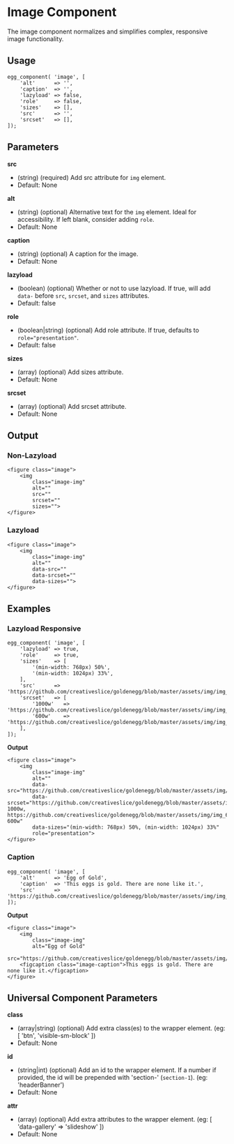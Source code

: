 # Image Component

The image component normalizes and simplifies complex, responsive image functionality.

## Usage

```
egg_component( 'image', [
	'alt'      => '',
	'caption'  => '',
	'lazyload' => false,
	'role'     => false,
	'sizes'    => [],
	'src'      => '',
	'srcset'   => [],
]);
```

## Parameters

**src**
* (string) (required) Add src attribute for `img` element.
 * Default: None

**alt**
* (string) (optional) Alternative text for the `img` element. Ideal for accessibility. If left blank, consider adding `role`.
 * Default: None

**caption**
* (string) (optional) A caption for the image.
 * Default: None

**lazyload**
* (boolean) (optional) Whether or not to use lazyload. If true, will add `data-` before `src`, `srcset`, and `sizes` attributes.
 * Default: false

**role**
* (boolean|string) (optional) Add role attribute. If true, defaults to `role="presentation"`.
 * Default: false

**sizes**
* (array) (optional) Add sizes attribute.
 * Default: None

**srcset**
* (array) (optional) Add srcset attribute.
 * Default: None

## Output

### Non-Lazyload

```
<figure class="image">
	<img
		class="image-img"
		alt=""
		src=""
		srcset=""
		sizes="">
</figure>
```

### Lazyload

```
<figure class="image">
	<img
		class="image-img"
		alt=""
		data-src=""
		data-srcset=""
		data-sizes="">
</figure>
```

## Examples

### Lazyload Responsive

```
egg_component( 'image', [
	'lazyload' => true,
	'role'     => true,
	'sizes'    => [
		'(min-width: 768px) 50%',
		'(min-width: 1024px) 33%',
	],
	'src'      => 'https://github.com/creativeslice/goldenegg/blob/master/assets/img/img_1000x700.jpg',
	'srcset'   => [
		'1000w'   => 'https://github.com/creativeslice/goldenegg/blob/master/assets/img/img_1000x700.jpg',
		'600w'    => 'https://github.com/creativeslice/goldenegg/blob/master/assets/img/img_600x400.jpg',
	],
]);
```

**Output**

```
<figure class="image">
	<img
		class="image-img"
		alt=""
		data-src="https://github.com/creativeslice/goldenegg/blob/master/assets/img/img_1000x700.jpg"
		data-srcset="https://github.com/creativeslice/goldenegg/blob/master/assets/img/img_1000x700.jpg 1000w, https://github.com/creativeslice/goldenegg/blob/master/assets/img/img_600x400.jpg 600w"
		data-sizes="(min-width: 768px) 50%, (min-width: 1024px) 33%"
		role="presentation">
</figure>
```

### Caption

```
egg_component( 'image', [
	'alt'      => 'Egg of Gold',
	'caption'  => 'This eggs is gold. There are none like it.',
	'src'      => 'https://github.com/creativeslice/goldenegg/blob/master/assets/img/img_1000x700.jpg',
]);
```

**Output**

```
<figure class="image">
	<img
		class="image-img"
		alt="Egg of Gold"
		src="https://github.com/creativeslice/goldenegg/blob/master/assets/img/img_1000x700.jpg">
	<figcaption class="image-caption">This eggs is gold. There are none like it.</figcaption>
</figure>
```

## Universal Component Parameters

**class**
* (array|string) (optional) Add extra class(es) to the wrapper element. (eg: [ 'btn', 'visible-sm-block' ])
 * Default: None

**id**
* (string|int) (optional) Add an id to the wrapper element. If a number if provided, the id will be prepended with 'section-' (`section-1`). (eg: 'headerBanner')
 * Default: None

**attr**
* (array) (optional) Add extra attributes to the wrapper element. (eg: [ 'data-gallery' => 'slideshow' ])
 * Default: None
